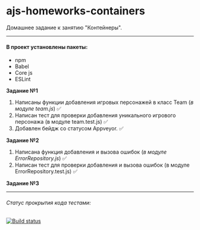 # ajs-homeworks-containers

Домашнее задание к занятию "Контейнеры".

***

#### В проект установлены пакеты:

+ npm
+ Babel
+ Core js
+ ESLint

**Задание №1**

1. Написаны функции добавления игровых персонажей в класс Team (*в модуле team.js*) ✅
2. Написан тест для проверки добавления уникального игрового персонажа (в модуле team.test.js) ✅
3. Добавлен бейдж со статусом Appveyor. ✅


**Задание №2**

1. Написана функция добавления и вызова ошибок (*в модуле ErrorRepository.js*) ✅
2. Написан тест для проверки добавления и вызова ошибок (в модуле ErrorRepository.test.js) ✅
   
**Задание №3**

   
***

###### Статус прокрытия кода тестами:
[![Build status](https://ci.appveyor.com/api/projects/status/6uwi1c0gwu6fq3ot?svg=true)](https://ci.appveyor.com/project/Nikolay87-ru/ajs-homeworks-containers)